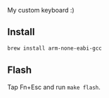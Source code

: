 My custom keyboard :)

## Install

```sh
brew install arm-none-eabi-gcc
```

## Flash

Tap Fn+Esc and run `make flash`.
